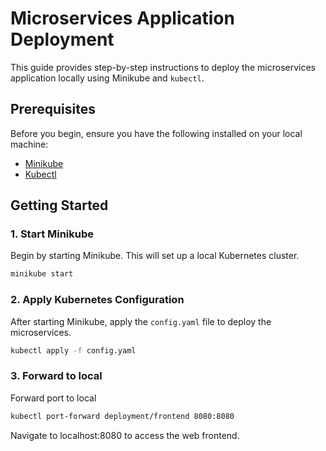 # Microservices Application Deployment

This guide provides step-by-step instructions to deploy the microservices application locally using Minikube and `kubectl`.

## Prerequisites

Before you begin, ensure you have the following installed on your local machine:

- [Minikube](https://minikube.sigs.k8s.io/docs/start/)
- [Kubectl](https://kubernetes.io/docs/tasks/tools/install-kubectl/)

## Getting Started

### 1. Start Minikube

Begin by starting Minikube. This will set up a local Kubernetes cluster.

```bash
minikube start
```

### 2. Apply Kubernetes Configuration

After starting Minikube, apply the `config.yaml` file to deploy the microservices.

```bash
kubectl apply -f config.yaml
```

### 3. Forward to local

Forward port to local

```bash
kubectl port-forward deployment/frontend 8080:8080
```
Navigate to localhost:8080 to access the web frontend.
